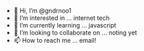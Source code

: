 - 👋 Hi, I’m @gndrnoo1
- 👀 I’m interested in ... internet tech
- 🌱 I’m currently learning ... javascript
- 💞️ I’m looking to collaborate on ... noting yet
- 📫 How to reach me ... email!

<!---
gndrnoo1/gndrnoo1 is a ✨ special ✨ repository because its `README.md` (this file) appears on your GitHub profile.
You can click the Preview link to take a look at your changes.
--->
